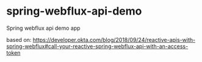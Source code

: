 # spring-webflux-api-demo
Spring webflux api demo app 

based on: https://developer.okta.com/blog/2018/09/24/reactive-apis-with-spring-webflux#call-your-reactive-spring-webflux-api-with-an-access-token
